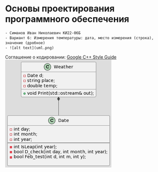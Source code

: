 # **Основы проектирования программного обеспечения**
	- Симанов Иван Николаевич КИ22-06Б
	- Вариант 6: Измерения температуры: дата, место измерения (строка), значение (дробное)
	- ![alt text](uml.png)
Соглашение о кодировании: [Google C++ Style Guide](https://google.github.io/styleguide/cppguide.html/) <br />
![alt text](uml.png)